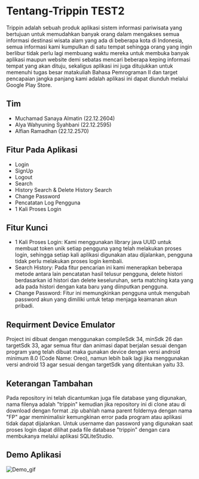 # Tentang-Trippin TEST2 
Trippin adalah sebuah produk aplikasi sistem informasi pariwisata yang bertujuan untuk memudahkan banyak orang dalam mengakses semua informasi destinasi wisata alam yang ada di beberapa kota di Indonesia, semua informasi kami kumpulkan di satu tempat sehingga orang yang ingin berlibur tidak perlu lagi membuang waktu mereka untuk membuka banyak aplikasi maupun website demi sebatas mencari beberapa keping informasi tempat yang akan dituju, sekaligus aplikasi ini juga ditujukkan untuk memenuhi tugas besar matakuliah Bahasa Pemrograman II dan target pencapaian jangka panjang kami adalah aplikasi ini dapat diunduh melalui Google Play Store.

## Tim
- Muchamad Sanaya Almatin (22.12.2604)
- Alya Wahyuning Syahbani (22.12.2595)
- Alfian Ramadhan (22.12.2570)

## Fitur Pada Aplikasi
- Login
- SignUp
- Logout
- Search
- History Search & Delete History Search
- Change Password
- Pencatatan Log Pengguna
- 1 Kali Proses Login

## Fitur Kunci
- 1 Kali Proses Login: Kami menggunakan library java UUID untuk membuat token unik setiap pengguna yang telah melakukan proses login, sehingga setiap kali aplikasi digunakan atau dijalankan, pengguna tidak perlu melakukan proses login kembali.
- Search History: Pada fitur pencarian ini kami menerapkan beberapa metode antara lain pencatatan hasil telusur pengguna, delete histori berdasarkan id histori dan delete keseluruhan, serta matching kata yang ada pada histori dengan kata baru yang diinputkan pengguna.
- Change Password: Fitur ini memungkinkan pengguna untuk mengubah password akun yang dimiliki untuk tetap menjaga keamanan akun pribadi.

## Requirment Device Emulator
Project ini dibuat dengan menggunakan compileSdk 34, minSdk 26 dan targetSdk 33, agar semua fitur dan animasi dapat berjalan sesuai dengan program yang telah dibuat maka gunakan device dengan versi android minimum 8.0 (Code Name: Oreo), namun lebih baik lagi jika menggunakan versi android 13 agar sesuai dengan targetSdk yang ditentukan yaitu 33.

## Keterangan Tambahan
Pada repository ini telah dicantumkan juga file database yang digunakan, nama filenya adalah "trippin" kemudian jika repository ini di clone atau di download dengan format .zip ubahlah nama parent foldernya dengan nama "FP" agar meminimalisir kemungkinan error pada program atau aplikasi tidak dapat dijalankan. Untuk username dan password yang digunakan saat proses login dapat dilihat pada file database "trippin" dengan cara membukanya melalui aplikasi SQLiteStudio.

## Demo Aplikasi
![Demo_gif](https://github.com/SanayaAlmatin/Trippin-Project/assets/131599314/6ca384b1-79ac-4e19-9faf-771aba2bd96a)
